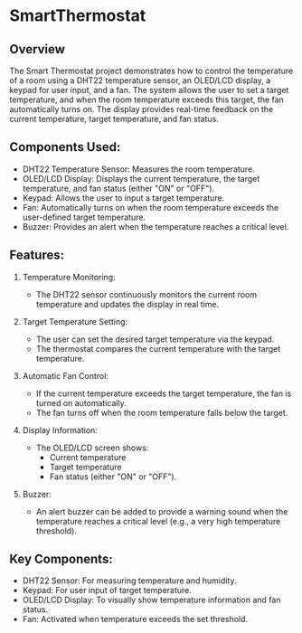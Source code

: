 # SmartThermostat


## Overview
The Smart Thermostat project demonstrates how to control the temperature of a room using a DHT22 temperature sensor, an OLED/LCD display, a keypad for user input, and a fan. The system allows the user to set a target temperature, and when the room temperature exceeds this target, the fan automatically turns on. The display provides real-time feedback on the current temperature, target temperature, and fan status.

## Components Used:
- DHT22 Temperature Sensor: Measures the room temperature.
- OLED/LCD Display: Displays the current temperature, the target temperature, and fan status (either "ON" or "OFF").
- Keypad: Allows the user to input a target temperature.
- Fan: Automatically turns on when the room temperature exceeds the user-defined target temperature.
- Buzzer: Provides an alert when the temperature reaches a critical level.

## Features:
1. Temperature Monitoring:
   - The DHT22 sensor continuously monitors the current room temperature and updates the display in real time.

2. Target Temperature Setting:
   - The user can set the desired target temperature via the keypad.
   - The thermostat compares the current temperature with the target temperature.

3. Automatic Fan Control:
   - If the current temperature exceeds the target temperature, the fan is turned on automatically.
   - The fan turns off when the room temperature falls below the target.

4. Display Information:
   - The OLED/LCD screen shows:
     - Current temperature
     - Target temperature
     - Fan status (either "ON" or "OFF").

5. Buzzer:
   - An alert buzzer can be added to provide a warning sound when the temperature reaches a critical level (e.g., a very high temperature threshold).

## Key Components:
- DHT22 Sensor: For measuring temperature and humidity.
- Keypad: For user input of target temperature.
- OLED/LCD Display: To visually show temperature information and fan status.
- Fan: Activated when temperature exceeds the set threshold.
